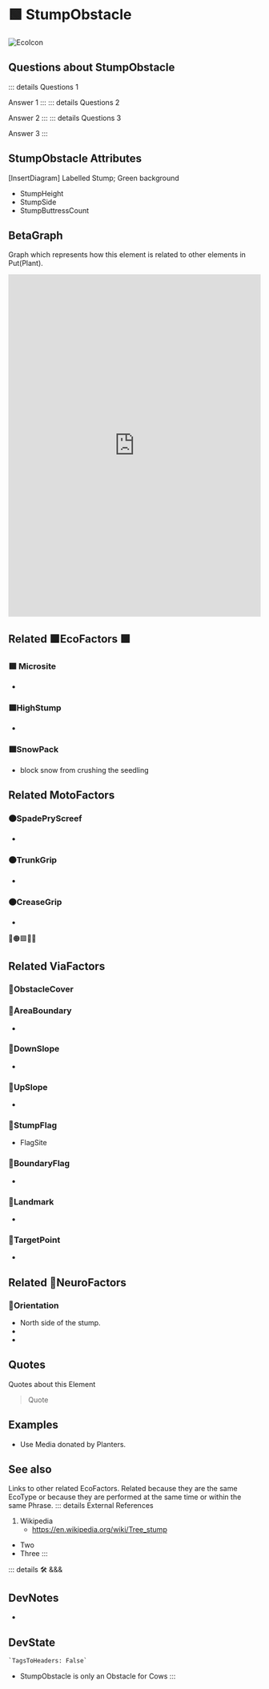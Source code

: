 
# 🟩  <eco>StumpObstacle</eco>

![EcoIcon](/Eco/Eco_Icon.png)

## Questions about StumpObstacle

::: details Questions 1

Answer 1
:::
::: details Questions 2

Answer 2
:::
::: details Questions 3

Answer 3
:::

## StumpObstacle Attributes

[InsertDiagram] Labelled Stump; Green background  

- StumpHeight
- StumpSide
- StumpButtressCount

## BetaGraph

Graph which represents how this element is related to other elements in Put(Plant).
<iframe
    width="100%"
    height="684"
    frameborder="0"
    src="https://observablehq.com/embed/@d3/force-directed-graph/2?cells=chart"
></iframe>

## Related 🟩<eco>EcoFactors</eco>  🟩

### 🟩 Microsite

-

### 🟩HighStump

-

### 🟩SnowPack

- block snow from crushing the seedling

## Related <moto>MotoFactors</moto>

### 🟠SpadePryScreef

-

### 🟠TrunkGrip

-

### 🟠CreaseGrip

-

🔻🟠🟩💜🔷

## Related <via>ViaFactors</via>

### 🔻ObstacleCover

### 🔻AreaBoundary

-

### 🔻DownSlope

-

### 🔻UpSlope

-

### 🔻StumpFlag

- FlagSite

### 🔻BoundaryFlag

-

### 🔻Landmark

-

### 🔻TargetPoint

-

## Related 💜<neuro>NeuroFactors</neuro>

### 💜Orientation

- North side of the stump.
-
-

## Quotes

Quotes about this Element

> Quote

## Examples

- Use Media donated by Planters.

## See also

Links to other related EcoFactors. Related because they are the same EcoType or because they are performed at the same time or within the same Phrase.
::: details External References

1. Wikipedia
    - <https://en.wikipedia.org/wiki/Tree_stump>

- Two
- Three
:::

::: details 🛠 <dev>&&&</dev>

## DevNotes

-

## DevState

```py
`TagsToHeaders: False`
```

- StumpObstacle is only an Obstacle for Cows
:::
